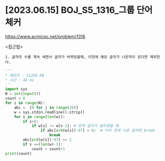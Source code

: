 #   [2023.06.15] BOJ_S5_1316_그룹 단어 체커
https://www.acmicpc.net/problem/1316

<접근법>

```
1. 글자의 수를 계속 세면서 글자가 바뀌었을때, 이전에 해당 글자가 나온적이 있다면 제외한다.
```


```python
'''
* 메모리 : 31256 KB
* 시간 : 44 ms
'''
import sys
N = int(input())
count = 0
for i in range(N):
    abc =  [0 for j in range(26)]
    w = sys.stdin.readline().strip()
    for s in range(len(w)):
        if s>0:
            if w[s] != w[s-1]: # 만약 글자가 달라졌을 때
                if abc[ord(w[s])-97] > 0:  # 이미 전에 나온 글자면 break
                    break
        abc[ord(w[s])-97] += 1
        if s ==(len(w)-1):
            count = count+1
print(count)
```
